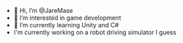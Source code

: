 - 👋 Hi, I’m @JareMase
- 👀 I’m interested in game development 
- 🌱 I’m currently learning Unity and C#
- I'm currently working on a robot driving simulator I guess

<!---
JareMase/JareMase is a ✨ special ✨ repository because its `README.md` (this file) appears on your GitHub profile.
You can click the Preview link to take a look at your changes.
--->

